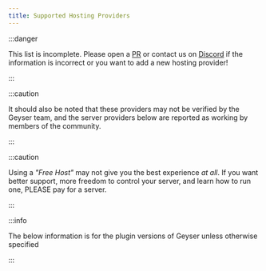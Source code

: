 ```yaml
---
title: Supported Hosting Providers
---
```


:::danger

This list is incomplete. Please open a <a href="https://github.com/GeyserMC/GeyserWiki/pulls">PR</a> or contact us on <a href="https://discord.gg/geysermc">Discord</a> if the information is incorrect or you want to add a new hosting provider!

:::

:::caution

It should also be noted that these providers may not be verified by the Geyser team, and the server providers below are reported as working by members of the community.

:::

:::caution

Using a <i>"Free Host"</i> may not give you the best experience <i>at all</i>. If you want better support, more freedom to control your server, and learn how to run one, PLEASE pay for a server.

:::

:::info

The below information is for the plugin versions of Geyser unless otherwise specified

:::

[//]: # ()
[//]: # (## Built-in Geyser)

[//]: # ({% for provider in site.data.providers.built_in %})

[//]: # (* [{{ provider.name}}]&#40;{{ provider.url }}&#41;{% if provider.description != nil or provider.description_template != nil %} - {{ site.data.providers.description_templates[provider.description_template] }} {{ provider.description }}{% endif %})

[//]: # ({% endfor %})

[//]: # ()
[//]: # (## Support for Geyser)

[//]: # ({% for provider in site.data.providers.support %})

[//]: # (* [{{ provider.name}}]&#40;{{ provider.url }}&#41;{% if provider.description != nil or provider.description_template != nil %} - {{ site.data.providers.description_templates[provider.description_template] }} {{ provider.description }}{% endif %})

[//]: # ({% endfor %})

[//]: # ()
[//]: # (## Does not support Geyser)

[//]: # ({% for provider in site.data.providers.no_support %})

[//]: # (* [{{ provider.name}}]&#40;{{ provider.url }}&#41;{% if provider.description != nil or provider.description_template != nil %} - {{ site.data.providers.description_templates[provider.description_template] }} {{ provider.description }}{% endif %})

[//]: # ({% endfor %})
